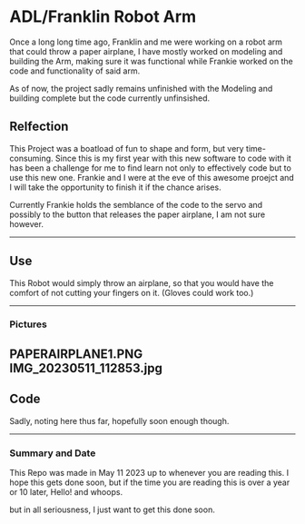 # ADL/Franklin Robot Arm
Once a long long time ago, Franklin and me were working on a robot arm that could throw a paper airplane, I have mostly worked on modeling and building the Arm, making sure it was functional while Frankie worked on the code and functionality of said arm.

As of now, the project sadly remains unfinished with the Modeling and building complete but the code currently unfinsished.
## Relfection

This Project was a boatload of fun to shape and form, but very time-consuming. Since this is my first year with this new software to code with it has been a challenge for me to find learn not only to effectively code but to use this new one. Frankie and I were at the eve of this awesome proejct and I will take the opportunity to finish it if the chance arises.

Currently Frankie holds the semblance of the code to the servo and possibly to the button that releases the  paper airplane, I am not sure however.

---

## Use

This Robot would simply throw an airplane, so that you would have the comfort of not cutting your fingers on it.
(Gloves could work too.)

---
### Pictures
PAPERAIRPLANE1.PNG
IMG_20230511_112853.jpg
---
## Code

Sadly, noting here thus far, hopefully soon enough though.

---
### Summary and Date

This Repo was made in May 11 2023 up to whenever you are reading this.
I hope this gets done soon, but if the time you are reading this is over a year or 10 later, Hello! and whoops.

but in all seriousness, I just want to get this done soon.
